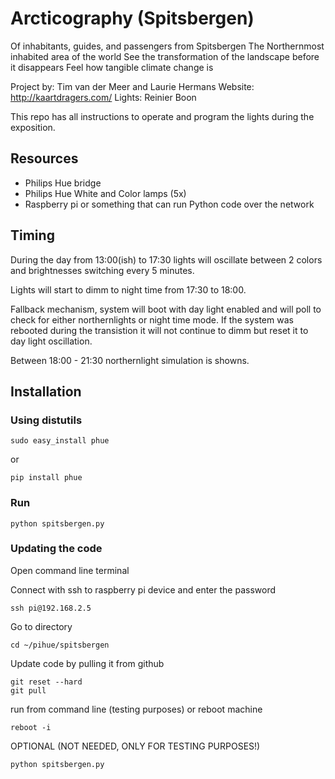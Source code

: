 # Arcticography (Spitsbergen)

Of inhabitants, guides, and passengers from Spitsbergen The Northernmost inhabited area of the world See the transformation of the landscape before it disappears Feel how tangible climate change is

Project by: Tim van der Meer and Laurie Hermans
Website: http://kaartdragers.com/
Lights: Reinier Boon

This repo has all instructions to operate and program the lights during the exposition. 

## Resources

- Philips Hue bridge
- Philips Hue White and Color lamps (5x)
- Raspberry pi or something that can run Python code over the network

## Timing

During the day from 13:00(ish) to 17:30 lights will oscillate between 2 colors and brightnesses switching every 5 minutes.

Lights will start to dimm to night time from 17:30 to 18:00.

Fallback mechanism, system will boot with day light enabled and will poll to check for either northernlights or night time mode. If the system was rebooted during the transistion it will not continue to dimm but reset it to day light oscillation.

Between 18:00 - 21:30 northernlight simulation is showns.


## Installation

### Using distutils

```
sudo easy_install phue
```
or
```
pip install phue
```

### Run
```
python spitsbergen.py
```

### Updating the code

Open command line terminal 

Connect with ssh to raspberry pi device and enter the password
```
ssh pi@192.168.2.5
```

Go to directory
```
cd ~/pihue/spitsbergen
```

Update code by pulling it from github
```
git reset --hard
git pull
```

run from command line (testing purposes) or reboot machine
```
reboot -i
```
OPTIONAL (NOT NEEDED, ONLY FOR TESTING PURPOSES!)
```
python spitsbergen.py
```
